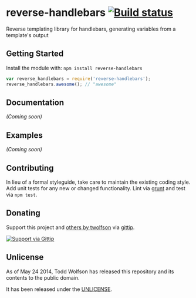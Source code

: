 # reverse-handlebars [![Build status](https://travis-ci.org/twolfson/reverse-handlebars.png?branch=master)](https://travis-ci.org/twolfson/reverse-handlebars)

Reverse templating library for handlebars, generating variables from a template's output

## Getting Started
Install the module with: `npm install reverse-handlebars`

```javascript
var reverse_handlebars = require('reverse-handlebars');
reverse_handlebars.awesome(); // "awesome"
```

## Documentation
_(Coming soon)_

## Examples
_(Coming soon)_

## Contributing
In lieu of a formal styleguide, take care to maintain the existing coding style. Add unit tests for any new or changed functionality. Lint via [grunt](https://github.com/gruntjs/grunt) and test via `npm test`.

## Donating
Support this project and [others by twolfson][gittip] via [gittip][].

[![Support via Gittip][gittip-badge]][gittip]

[gittip-badge]: https://rawgithub.com/twolfson/gittip-badge/master/dist/gittip.png
[gittip]: https://www.gittip.com/twolfson/

## Unlicense
As of May 24 2014, Todd Wolfson has released this repository and its contents to the public domain.

It has been released under the [UNLICENSE][].

[UNLICENSE]: UNLICENSE
